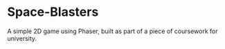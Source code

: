 # Space-Blasters

A simple 2D game using Phaser, built as part of a piece of coursework for university.
